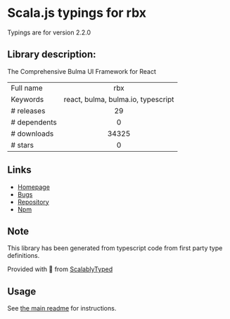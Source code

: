 
# Scala.js typings for rbx

Typings are for version 2.2.0

## Library description:
The Comprehensive Bulma UI Framework for React

|                    |                 |
| ------------------ | :-------------: |
| Full name          | rbx |
| Keywords           | react, bulma, bulma.io, typescript |
| # releases         | 29 |
| # dependents       | 0 |
| # downloads        | 34325 |
| # stars            | 0 |

## Links
- [Homepage](https://github.com/dfee/rbx#readme)
- [Bugs](https://github.com/dfee/rbx/issues)
- [Repository](https://github.com/dfee/rbx)
- [Npm](https://www.npmjs.com/package/rbx)
    


## Note
This library has been generated from typescript code from first party type definitions.

Provided with :purple_heart: from [ScalablyTyped](https://github.com/oyvindberg/ScalablyTyped)

## Usage
See [the main readme](../../readme.md) for instructions.


